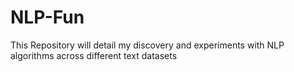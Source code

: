# NLP-Fun
This Repository will detail my discovery and experiments with NLP algorithms across different text datasets
